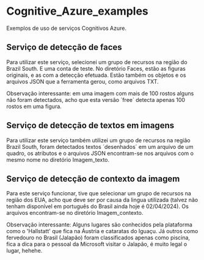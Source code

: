 # Cognitive_Azure_examples
Exemplos de uso de serviços Cognitivos Azure.

## Serviço de detecção de faces

Para utilizar este serviço, selecionei um grupo de recursos na região do Brazil South. E uma conta de teste. No diretório Faces, estão as figuras originais, e as com a detecção efetuada. Estão também os objetos e os arquivos JSON que a ferramenta gerou, como arquivos TXT.

Observação interessante: em uma imagem com mais de 100 rostos alguns não foram detectados, acho que esta versão ´free´ detecta apenas 100 rostos em uma figura.

## Serviço de detecção de textos em imagens

Para utilizar este serviço também utilizei um grupo de recursos na região Brazil South, foram detectados textos ´desenhados´ em um arquivo de um quadro, os atributos e o arquivos JSON encontram-se nos arquivos com o mesmo nome no diretório Imagem_texto.


## Serviço de detecção de contexto da imagem

Para este serviço funcionar, tive que selecionar um grupo de recursos na região dos EUA, acho que deve ser por causa da lingua utilizada (talvez não tenham disponível em português do Brasil ainda hoje é 02/04/2024). Os arquivos encontram-se no diretório Imagem_contexto.

Observação interessante: Alguns lugares são conhecidos pela plataforma como o 'Hallstatt' que fica na Áustria e cataratas do Iguaçu. Já outros como fervedouro no Brasil (Jalapão) foram classificados apenas como piscina, fica a dica para o pessoal da Microsoft visitar o Jalapão, é muito legal o lugar, hehehe.